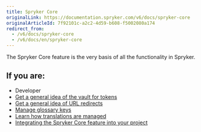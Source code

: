 ```yaml
---
title: Spryker Core
originalLink: https://documentation.spryker.com/v6/docs/spryker-core
originalArticleId: 7f92101c-a2c2-4d59-b608-f5002080a174
redirect_from:
  - /v6/docs/spryker-core
  - /v6/docs/en/spryker-core
---
```


The Spryker Core feature is the very basis of all the functionality in Spryker.

## If you are:

<div class="mr-container">
    <div class="mr-list-container">
        <!-- col1 -->
        <div class="mr-col">
            <ul class="mr-list mr-list-green">
                <li class="mr-title">Developer</li>
                <li><a href="docs\scos\user\features\202009.0\spryker-core\spryker-core-feature-overview\vault-for-tokens.md" class="mr-link">Get a general idea of the vault for tokens</a></li>
                                <li><a href="docs\scos\user\features\202009.0\spryker-core\spryker-core-feature-overview\url-redirects.md" class="mr-link">Get a general idea of URL redirects</a></li>
                                <li><a href="docs\scos\user\features\202009.0\spryker-core\spryker-core-feature-overview\managing-glossary-keys.md" class="mr-link">Manage glossary keys</a></li>
                                <li><a href="docs\scos\user\features\202009.0\spryker-core\spryker-core-feature-overview\how-translations-are-managed.md" class="mr-link">Learn how translations are managed</a></li>
              <li><a href="docs\scos\dev\migration-and-integration\202009.0\feature-integration-guides\spryker-core-feature-integration.md" class="mr-link">Integrating the Spryker Core feature into your project</a></li>
            </ul>
        </div>
     </div>
</div>  
